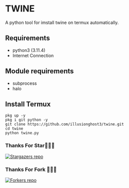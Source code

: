 # TWINE
A python tool for imstall twine on termux automatically.

## Requirements
- python3 (3.11.4)
- Internet Connection 

## Module requirements 
- subprocess
- halo

## Install Termux
````
pkg up -y
pkg i git python -y
git clone https://github.com/illusionghost3/twine.git
cd twine
python twine.py
````

### Thanks For Star🙏👨‍💻

[![Stargazers repo](https://reporoster.com/stars/illusionghost3/twine)](https://github.com/illusionghost3/twine/)

### Thanks For Fork 🙏👨‍💻

[![Forkers repo](https://reporoster.com/forks/illusionghost3/twine)](https://github.com/illusionghost3/twine/network/members)